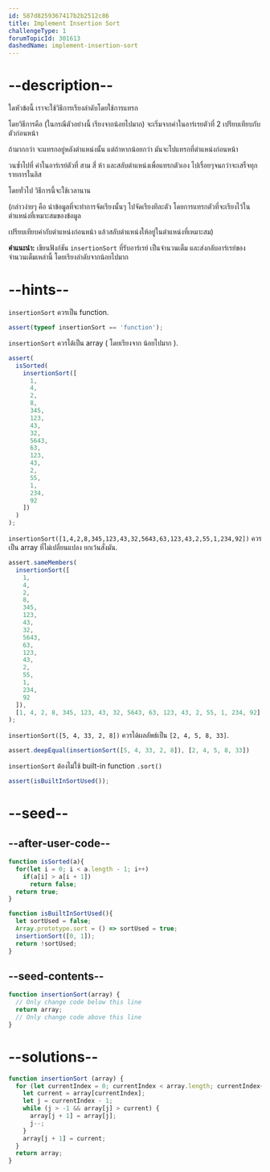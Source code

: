 ```yaml
---
id: 587d8259367417b2b2512c86
title: Implement Insertion Sort
challengeType: 1
forumTopicId: 301613
dashedName: implement-insertion-sort
---
```


# --description--

ใดหัวข้อนี้ เราจะใช้วิธีการเรียงลำดับโดยใช้การแทรก

โดยวิธีการคือ  (ในกรณีตัวอย่างนี้ เรียงจากน้อยไปมาก) จะเริ่มจากค่าในอาร์เรยตัวที่ 2 เปรียบเทียบกับตัวก่อนหน้า

ถ้ามากกว่า จะแทรกอยู่หลังตำแหน่งนั้น แต่ถ้าหากน้อยกว่า มันจะไปแทรกที่ตำแหน่งก่อนหน้า

วนซ้ำไปที่ ค่าในอาร์เรย์ตัวที่ สาม สี่ ห้า และสลับตำแหน่งเพื่อแทรกตัวเอง ไปเรื่อยๆจนกว่าจะเสร็จทุกรายการในลิส

โดยทั่วไป วิธีการนี้จะใช้เวลานาน


(กล่าวง่ายๆ คือ นำข้อมูลที่จะทำการจัดเรียงนั้นๆ ไปจัดเรียงทีละตัว โดยการแทรกตัวที่จะเรียงไว้ในตำแหน่งที่เหมาะสมของข้อมูล

เปรียบเทียบค่ากับตำแหน่งก่อนหน้า แล้วสลับตำแหน่งให้อยู่ในตำแหน่งที่เหมาะสม)


**คำแนะนำ:** เขียนฟังก์ชัน `insertionSort`  ที่รับอาร์เรย์ เป็นจำนวนเต็ม และส่งกลับอาร์เรย์ของจำนวนเต็มเหล่านี้ โดยเรียงลำดับจากน้อยไปมาก

# --hints--

`insertionSort` ควรเป็น function.

```js
assert(typeof insertionSort == 'function');
```

`insertionSort` ควรได้เป็น array ( โดยเรียงจาก น้อยไปมาก ).

```js
assert(
  isSorted(
    insertionSort([
      1,
      4,
      2,
      8,
      345,
      123,
      43,
      32,
      5643,
      63,
      123,
      43,
      2,
      55,
      1,
      234,
      92
    ])
  )
);
```

`insertionSort([1,4,2,8,345,123,43,32,5643,63,123,43,2,55,1,234,92])` ควรเป็น array ที่ไม่เปลี่ยนแปลง ยกเว้นสั่งมัน.

```js
assert.sameMembers(
  insertionSort([
    1,
    4,
    2,
    8,
    345,
    123,
    43,
    32,
    5643,
    63,
    123,
    43,
    2,
    55,
    1,
    234,
    92
  ]),
  [1, 4, 2, 8, 345, 123, 43, 32, 5643, 63, 123, 43, 2, 55, 1, 234, 92]
);
```

`insertionSort([5, 4, 33, 2, 8])` ควรได้ผลลัพธ์เป็น `[2, 4, 5, 8, 33]`.

```js
assert.deepEqual(insertionSort([5, 4, 33, 2, 8]), [2, 4, 5, 8, 33])
```

`insertionSort` ต้องไม่ใช้ built-in function `.sort()`

```js
assert(isBuiltInSortUsed());
```

# --seed--

## --after-user-code--

```js
function isSorted(a){
  for(let i = 0; i < a.length - 1; i++)
    if(a[i] > a[i + 1])
      return false;
  return true;
}

function isBuiltInSortUsed(){
  let sortUsed = false;
  Array.prototype.sort = () => sortUsed = true;
  insertionSort([0, 1]);
  return !sortUsed;
}
```

## --seed-contents--

```js
function insertionSort(array) {
  // Only change code below this line
  return array;
  // Only change code above this line
}
```

# --solutions--

```js
function insertionSort (array) {
  for (let currentIndex = 0; currentIndex < array.length; currentIndex++) {
    let current = array[currentIndex];
    let j = currentIndex - 1;
    while (j > -1 && array[j] > current) {
      array[j + 1] = array[j];
      j--;
    }
    array[j + 1] = current;
  }
  return array;
}
```

